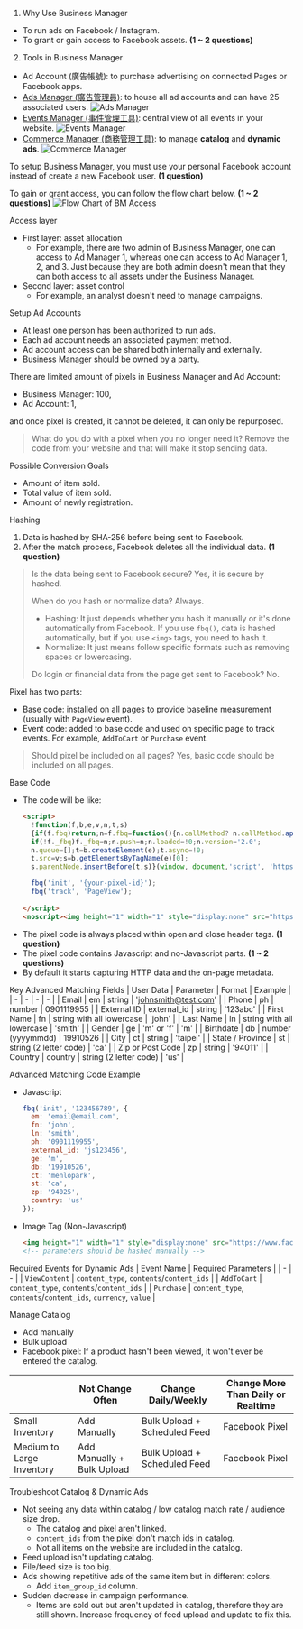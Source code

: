 1. Why Use Business Manager
  - To run ads on Facebook / Instagram.
  - To grant or gain access to Facebook assets. **(1 ~ 2 questions)**

2. Tools in Business Manager
  - Ad Account (廣告帳號): to purchase advertising on connected Pages or Facebook apps.
  - [Ads Manager (廣告管理員)](https://business.facebook.com/adsmanager): to house all ad accounts and can have 25 associated users.
  ![Ads Manager](https://github.com/moneychien19/note-meta-blueprint-500-101/blob/main/Takeaway/ads%20manager.png)
  - [Events Manager (事件管理工具)](https://business.facebook.com/events_manager2): central view of all events in your website.
  ![Events Manager](https://github.com/moneychien19/note-meta-blueprint-500-101/blob/main/Takeaway/events%20manager.png)
  - [Commerce Manager (商務管理工具)](https://business.facebook.com/commerce/): to manage **catalog** and **dynamic ads**.
  ![Commerce Manager](https://github.com/moneychien19/note-meta-blueprint-500-101/blob/main/Takeaway/commerce%20manager.png)

To setup Business Manager, you must use your personal Facebook account instead of create a new Facebook user. **(1 question)**

To gain or grant access, you can follow the flow chart below. **(1 ~ 2 questions)**
![Flow Chart of BM Access](https://github.com/moneychien19/note-meta-blueprint-500-101/blob/main/Takeaway/Flow%20Chart%20-%20BM%20access.jpg)

Access layer
- First layer: asset allocation
  - For example, there are two admin of Business Manager, one can access to Ad Manager 1, whereas one can access to Ad Manager 1, 2, and 3. Just because they are both admin doesn't mean that they can both access to all assets under the Business Manager.
- Second layer: asset control
  - For example, an analyst doesn't need to manage campaigns.

Setup Ad Accounts
- At least one person has been authorized to run ads.
- Each ad account needs an associated payment method.
- Ad account access can be shared both internally and externally.
- Business Manager should be owned by a party.

There are limited amount of pixels in Business Manager and Ad Account:
- Business Manager: 100,
- Ad Account: 1,

and once pixel is created, it cannot be deleted, it can only be repurposed.
> What do you do with a pixel when you no longer need it? Remove the code from your website and that will make it stop sending data.

Possible Conversion Goals
- Amount of item sold.
- Total value of item sold.
- Amount of newly registration.

Hashing
1. Data is hashed by SHA-256 before being sent to Facebook.
2. After the match process, Facebook deletes all the individual data. **(1 question)**
> Is the data being sent to Facebook secure? Yes, it is secure by hashed.
>
> When do you hash or normalize data? Always.
> - Hashing: It just depends whether you hash it manually or it's done automatically from Facebook. If you use `fbq()`, data is hashed automatically, but if you use `<img>` tags, you need to hash it.
> - Normalize: It just means follow specific formats such as removing spaces or lowercasing.
>
> Do login or financial data from the page get sent to Facebook? No.

Pixel has two parts:
- Base code: installed on all pages to provide baseline measurement (usually with `PageView` event).
- Event code: added to base code and used on specific page to track events. For example, `AddToCart` or `Purchase` event.
> Should pixel be included on all pages? Yes, basic code should be included on all pages.

Base Code
- The code will be like:
  ```html
  <script> 
    !function(f,b,e,v,n,t,s)
    {if(f.fbq)return;n=f.fbq=function(){n.callMethod? n.callMethod.apply(n,arguments):n.queue.push(arguments)}; 
    if(!f._fbq)f._fbq=n;n.push=n;n.loaded=!0;n.version='2.0'; 
    n.queue=[];t=b.createElement(e);t.async=!0; 
    t.src=v;s=b.getElementsByTagName(e)[0]; 
    s.parentNode.insertBefore(t,s)}(window, document,'script', 'https://connect.facebook.net/en_US/fbevents.js');

    fbq('init', '{your-pixel-id}'); 
    fbq('track', 'PageView'); 
    
  </script> 
  <noscript><img height="1" width="1" style="display:none" src="https://www.facebook.com/tr?id={your-pixel-id}&ev=PageView&noscript=1" /></noscript>
  ```
- The pixel code is always placed within open and close header tags. **(1 question)**
- The pixel code contains Javascript and no-Javascript parts. **(1 ~ 2 questions)**
- By default it starts capturing HTTP data and the on-page metadata.

Key Advanced Matching Fields
| User Data | Parameter | Format | Example |
| - | - | - | - |
| Email | em | string | 'johnsmith@test.com' |
| Phone | ph | number | 0901119955 |
| External ID | external_id | string | '123abc' |
| First Name | fn | string with all lowercase | 'john' |
| Last Name | ln | string with all lowercase | 'smith' |
| Gender | ge | 'm' or 'f' | 'm' |
| Birthdate | db | number (yyyymmdd) | 19910526 |
| City | ct | string | 'taipei' |
| State / Province | st | string (2 letter code) | 'ca' |
| Zip or Post Code | zp | string | '94011' |
| Country | country | string (2 letter code) | 'us' |

Advanced Matching Code Example
- Javascript
  ```js
  fbq('init', '123456789', {
    em: 'email@email.com', 
    fn: 'john', 
    ln: 'smith',
    ph: '0901119955',
    external_id: 'js123456',
    ge: 'm',
    db: '19910526',
    ct: 'menlopark',
    st: 'ca',
    zp: '94025',
    country: 'us'
  });
  ```
- Image Tag (Non-Javascript)
  ```html
  <img height="1" width="1" style="display:none" src="https://www.facebook.com/tr?id=123456789&ev=Purchase&ud[em]=f3273dd18d95bc19d51d3e6356e4a679e6f13824497272a270e7bb540b0abb9d" />
  <!-- parameters should be hashed manually -->
  ``` 

Required Events for Dynamic Ads
| Event Name | Required Parameters |
| - | - |
| `ViewContent` | `content_type`, `contents`/`content_ids` |
| `AddToCart` | `content_type`, `contents`/`content_ids` |
| `Purchase` | `content_type`, `contents`/`content_ids`, `currency`, `value` |

Manage Catalog
- Add manually
- Bulk upload
- Facebook pixel: If a product hasn't been viewed, it won't ever be entered the catalog.

| | Not Change Often | Change Daily/Weekly | Change More Than Daily or Realtime |
| - | - | - | - |
| Small Inventory | Add Manually | Bulk Upload + Scheduled Feed | Facebook Pixel |
| Medium to Large Inventory | Add Manually + Bulk Upload | Bulk Upload + Scheduled Feed | Facebook Pixel |

Troubleshoot Catalog & Dynamic Ads
- Not seeing any data within catalog / low catalog match rate / audience size drop.
  - The catalog and pixel aren't linked.
  - `content_ids` from the pixel don't match ids in catalog.
  - Not all items on the website are included in the catalog.
-  Feed upload isn't updating catalog.
  - File/feed size is too big.
- Ads showing repetitive ads of the same item but in different colors.
  - Add `item_group_id` column.
- Sudden decrease in campaign performance.
  - Items are sold out but aren't updated in catalog, therefore they are still shown. Increase frequency of feed upload and update to fix this.